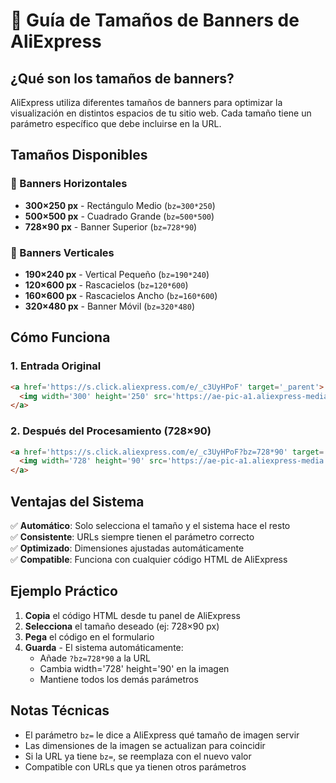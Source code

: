 # 📐 Guía de Tamaños de Banners de AliExpress

## ¿Qué son los tamaños de banners?

AliExpress utiliza diferentes tamaños de banners para optimizar la visualización en distintos espacios de tu sitio web. Cada tamaño tiene un parámetro específico que debe incluirse en la URL.

## Tamaños Disponibles

### 📱 Banners Horizontales
- **300×250 px** - Rectángulo Medio (`bz=300*250`)
- **500×500 px** - Cuadrado Grande (`bz=500*500`)  
- **728×90 px** - Banner Superior (`bz=728*90`)

### 📏 Banners Verticales
- **190×240 px** - Vertical Pequeño (`bz=190*240`)
- **120×600 px** - Rascacielos (`bz=120*600`)
- **160×600 px** - Rascacielos Ancho (`bz=160*600`)
- **320×480 px** - Banner Móvil (`bz=320*480`)

## Cómo Funciona

### 1. Entrada Original
```html
<a href='https://s.click.aliexpress.com/e/_c3UyHPoF' target='_parent'>
  <img width='300' height='250' src='https://ae-pic-a1.aliexpress-media.com/kf/S603b84d5f09149db87dad570811eaaa98.jpg' />
</a>
```

### 2. Después del Procesamiento (728×90)
```html
<a href='https://s.click.aliexpress.com/e/_c3UyHPoF?bz=728*90' target='_parent'>
  <img width='728' height='90' src='https://ae-pic-a1.aliexpress-media.com/kf/S603b84d5f09149db87dad570811eaaa98.jpg' />
</a>
```

## Ventajas del Sistema

✅ **Automático**: Solo selecciona el tamaño y el sistema hace el resto  
✅ **Consistente**: URLs siempre tienen el parámetro correcto  
✅ **Optimizado**: Dimensiones ajustadas automáticamente  
✅ **Compatible**: Funciona con cualquier código HTML de AliExpress

## Ejemplo Práctico

1. **Copia** el código HTML desde tu panel de AliExpress
2. **Selecciona** el tamaño deseado (ej: 728×90 px)
3. **Pega** el código en el formulario
4. **Guarda** - El sistema automáticamente:
   - Añade `?bz=728*90` a la URL
   - Cambia width='728' height='90' en la imagen
   - Mantiene todos los demás parámetros

## Notas Técnicas

- El parámetro `bz=` le dice a AliExpress qué tamaño de imagen servir
- Las dimensiones de la imagen se actualizan para coincidir
- Si la URL ya tiene `bz=`, se reemplaza con el nuevo valor
- Compatible con URLs que ya tienen otros parámetros